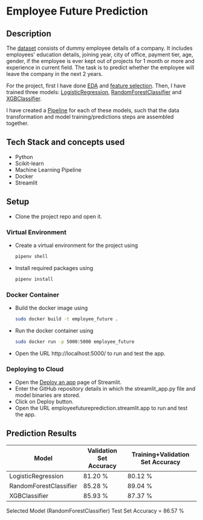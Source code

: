 # Employee Future Prediction

## Description

The [dataset](https://www.kaggle.com/tejashvi14/employee-future-prediction) consists of dummy employee details of a company. It includes employees' education details, joining year, city of office, payment tier, age, gender, if the employee is ever kept out of projects for 1 month or more and experience in current field. The task is to predict whether the employee will leave the company in the next 2 years.

For the project, first I have done [EDA](https://github.com/sumedhakoranga/employee_future_prediction/blob/main/eda.ipynb) and [feature selection](https://github.com/sumedhakoranga/employee_future_prediction/blob/main/feature_selection.ipynb). Then, I have trained three models: [LogisticRegression](https://github.com/sumedhakoranga/employee_future_prediction/blob/main/logistic_regression.ipynb), [RandomForestClassifier](https://github.com/sumedhakoranga/employee_future_prediction/blob/main/random_forest.ipynb) and [XGBClassifier](https://github.com/sumedhakoranga/employee_future_prediction/blob/main/xgboost.ipynb).

I have created a [Pipeline](https://scikit-learn.org/stable/modules/generated/sklearn.pipeline.Pipeline.html) for each of these models, such that the data transformation and model training/predictions steps are assembled together.

## Tech Stack and concepts used

- Python
- Scikit-learn
- Machine Learning Pipeline
- Docker
- Streamlit

## Setup

- Clone the project repo and open it.

### Virtual Environment

- Create a virtual environment for the project using

  ```bash
  pipenv shell
  ```

- Install required packages using

  ```bash
  pipenv install
  ```

### Docker Container

- Build the docker image using

  ```bash
  sudo docker build -t employee_future .
  ```

- Run the docker container using

  ```bash
  sudo docker run -p 5000:5000 employee_future
  ```

- Open the URL http://localhost:5000/ to run and test the app.

### Deploying to Cloud

- Open the [Deploy an app](https://share.streamlit.io/deploy) page of Streamlit.
- Enter the GitHub repository details in which the streamlit_app.py file and model binaries are stored.
- Click on Deploy button.
- Open the URL employeefutureprediction.streamlit.app to run and test the app.

## Prediction Results

| Model                  | Validation Set Accuracy | Training+Validation Set Accuracy |
| ---------------------- | ----------------------- | -------------------------------- |
| LogisticRegression     | 81.20 %                 | 80.12 %                          |
| RandomForestClassifier | 85.28 %                 | 89.04 %                          |
| XGBClassifier          | 85.93 %                 | 87.37 %                          |

Selected Model (RandomForestClassifier) Test Set Accuracy = 86.57 %
